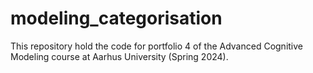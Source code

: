 # modeling_categorisation
This repository hold the code for portfolio 4 of the Advanced Cognitive Modeling course at Aarhus University (Spring 2024).

